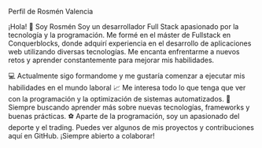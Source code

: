 Perfil de Rosmén Valencia 

¡Hola! 👋 Soy Rosmén
Soy un desarrollador Full Stack apasionado por la tecnología y la programación. Me formé en el máster de Fullstack en Conquerblocks, donde adquirí experiencia en el desarrollo de aplicaciones web utilizando diversas tecnologías. Me encanta enfrentarme a nuevos retos y aprender constantemente para mejorar mis habilidades.

💻 Actualmente sigo formandome y me gustaría comenzar a ejecutar mis habilidades en el mundo laboral
📈 Me interesa todo lo que tenga que ver con la programación y la optimización de sistemas automatizados.
🚀 Siempre buscando aprender más sobre nuevas tecnologías, frameworks y buenas prácticas.
⚽️ Aparte de la programación, soy un apasionado del deporte y el trading.
Puedes ver algunos de mis proyectos y contribuciones aquí en GitHub. ¡Siempre abierto a colaborar!

